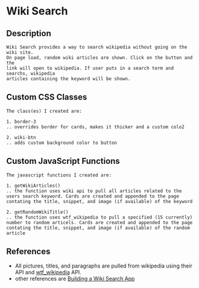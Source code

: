 # Wiki Search

## Description
```
Wiki Search provides a way to search wikipedia without going on the wiki site. 
On page load, random wiki articles are shown. Click on the button and the 
link will open to wikipedia. If user puts in a search term and searchs, wikipedia 
articles containing the keyword will be shown.
```


## Custom CSS Classes
```
The class(es) I created are:

1. border-3
.. overrides border for cards, makes it thicker and a custom colo2

2. wiki-btn
.. adds custom background color to button
```



## Custom JavaScript Functions
```
The javascript functions I created are:

1. getWikiArticles()
.. the function uses wiki api to pull all articles related to the 
users search keyword. Cards are created and appended to the page 
contating the title, snippet, and image (if available) of the keyword

2. getRandomWikiTitle()
.. the function uses wtf_wikipedia to pull a specified (15 currently) 
number to random articels. Cards are created and appended to the page 
contating the title, snippet, and image (if available) of the random article

```
## References
* All pictures, titles, and paragraphs are pulled from 
wikipedia using their API and [wtf_wikipedia](https://github.com/spencermountain/wtf_wikipedia) API. 
* other references are [Building a Wiki Search App](https://www.freecodecamp.org/news/building-a-wikipedia-search-engine-project-4d84de3841d2/)